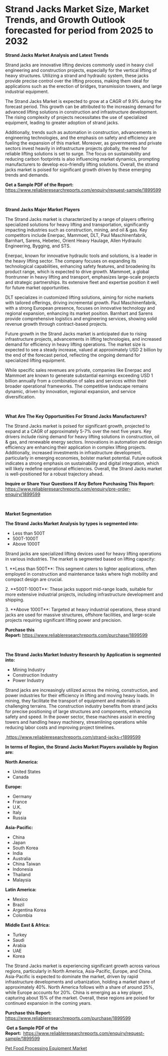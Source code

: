 <p><h1>Strand Jacks Market Size, Market Trends, and Growth Outlook forecasted for period from 2025 to 2032</h1></p><p><strong>Strand Jacks Market Analysis and Latest Trends</strong></p>
<p><p>Strand jacks are innovative lifting devices commonly used in heavy civil engineering and construction projects, especially for the vertical lifting of heavy structures. Utilizing a strand and hydraulic system, these jacks provide precise control over the lifting process, making them ideal for applications such as the erection of bridges, transmission towers, and large industrial equipment.</p><p>The Strand Jacks Market is expected to grow at a CAGR of 9.9% during the forecast period. This growth can be attributed to the increasing demand for advanced lifting solutions in construction and infrastructure development. The rising complexity of projects necessitates the use of specialized equipment, leading to greater adoption of strand jacks. </p><p>Additionally, trends such as automation in construction, advancements in engineering technologies, and the emphasis on safety and efficiency are fueling the expansion of this market. Moreover, as governments and private sectors invest heavily in infrastructure projects globally, the need for reliable lifting solutions is set to surge. The focus on sustainability and reducing carbon footprints is also influencing market dynamics, prompting manufacturers to develop eco-friendly lifting solutions. Overall, the strand jacks market is poised for significant growth driven by these emerging trends and demands.</p></p>
<p><strong>Get a Sample PDF of the Report:&nbsp;</strong> <a href="https://www.reliableresearchreports.com/enquiry/request-sample/1899599?utm_campaign=3360&utm_medium=2&utm_source=Github&utm_content=ia&utm_term=10042025&utm_id=strand-jacks">https://www.reliableresearchreports.com/enquiry/request-sample/1899599</a></p>
<p>&nbsp;</p>
<p><strong>Strand Jacks Major Market Players</strong></p>
<p><p>The Strand Jacks market is characterized by a range of players offering specialized solutions for heavy lifting and transportation, significantly impacting industries such as construction, mining, and oil & gas. Key competitors include Enerpac, Mammoet, DLT, Paul Maschinenfabrik, Barnhart, Sarens, Hebetec, Orient Heavy Haulage, Allen Hydraulic Engineering, Bygging, and STS.</p><p>Enerpac, known for innovative hydraulic tools and solutions, is a leader in the heavy lifting sector. The company focuses on expanding its technological capabilities, enhancing safety features, and broadening its product range, which is expected to drive growth. Mammoet, a global frontrunner in heavy lifting and transport, emphasizes large-scale projects and strategic partnerships. Its extensive fleet and expertise position it well for future market opportunities.</p><p>DLT specializes in customized lifting solutions, aiming for niche markets with tailored offerings, driving incremental growth. Paul Maschinenfabrik, with a strong European presence, focuses on innovative technology and regional expansion, enhancing its market position. Barnhart and Sarens provide comprehensive logistics and engineering services, showing solid revenue growth through contract-based projects.</p><p>Future growth in the Strand Jacks market is anticipated due to rising infrastructure projects, advancements in lifting technologies, and increased demand for efficiency in heavy lifting operations. The market size is expected to see a steady increase, valued at approximately USD 2 billion by the end of the forecast period, reflecting the ongoing demand for specialized lifting equipment.</p><p>While specific sales revenues are private, companies like Enerpac and Mammoet are known to generate substantial earnings exceeding USD 1 billion annually from a combination of sales and services within their broader operational frameworks. The competitive landscape remains dynamic, driven by innovation, regional expansion, and service diversification.</p></p>
<p>&nbsp;</p>
<p><strong>What Are The Key Opportunities For Strand Jacks Manufacturers?</strong></p>
<p><p>The Strand Jacks market is poised for significant growth, projected to expand at a CAGR of approximately 5-7% over the next five years. Key drivers include rising demand for heavy lifting solutions in construction, oil & gas, and renewable energy sectors. Innovations in automation and design efficiency are enhancing their application in complex lifting projects. Additionally, increased investments in infrastructure development, particularly in emerging economies, bolster market potential. Future outlook indicates a strong emphasis on sustainability and digital integration, which will likely redefine operational efficiencies. Overall, the Strand Jacks market is well-positioned for a robust trajectory ahead.</p></p>
<p><strong>Inquire or Share Your Questions If Any Before Purchasing This Report:</strong> <a href="https://www.reliableresearchreports.com/enquiry/pre-order-enquiry/1899599?utm_campaign=3360&utm_medium=2&utm_source=Github&utm_content=ia&utm_term=10042025&utm_id=strand-jacks">https://www.reliableresearchreports.com/enquiry/pre-order-enquiry/1899599</a></p>
<p>&nbsp;</p>
<p><strong>Market Segmentation</strong></p>
<p><strong>The Strand Jacks Market Analysis by types is segmented into:</strong></p>
<p><ul><li>Less than 500T</li><li>500T-1000T</li><li>Above 1000T</li></ul></p>
<p><p>Strand jacks are specialized lifting devices used for heavy lifting operations in various industries. The market is segmented based on lifting capacity: </p><p>1. **Less than 500T**: This segment caters to lighter applications, often employed in construction and maintenance tasks where high mobility and compact design are crucial.</p><p>2. **500T-1000T**: These jacks support mid-range loads, suitable for more extensive industrial projects, including infrastructure development and shipping.</p><p>3. **Above 1000T**: Targeted at heavy industrial operations, these strand jacks are used for massive structures, offshore facilities, and large-scale projects requiring significant lifting power and precision.</p></p>
<p><strong>Purchase this Report:&nbsp;</strong><a href="https://www.reliableresearchreports.com/purchase/1899599?utm_campaign=3360&utm_medium=2&utm_source=Github&utm_content=ia&utm_term=10042025&utm_id=strand-jacks">https://www.reliableresearchreports.com/purchase/1899599</a></p>
<p>&nbsp;</p>
<p><strong>The Strand Jacks Market Industry Research by Application is segmented into:</strong></p>
<p><ul><li>Mining Industry</li><li>Construction Industry</li><li>Power Industry</li></ul></p>
<p><p>Strand jacks are increasingly utilized across the mining, construction, and power industries for their efficiency in lifting and moving heavy loads. In mining, they facilitate the transport of equipment and materials in challenging terrains. The construction industry benefits from strand jacks for precise positioning of large structures and components, enhancing safety and speed. In the power sector, these machines assist in erecting towers and handling heavy machinery, streamlining operations while reducing labor costs and improving project timelines.</p></p>
<p><a href="https://www.reliableresearchreports.com/strand-jacks-r1899599?utm_campaign=3360&utm_medium=2&utm_source=Github&utm_content=ia&utm_term=10042025&utm_id=strand-jacks">&nbsp;https://www.reliableresearchreports.com/strand-jacks-r1899599</a></p>
<p><strong>In terms of Region, the Strand Jacks Market Players available by Region are:</strong></p>
<p>
    <p> <strong> North America: </strong>
        <ul>
            <li>United States</li>
            <li>Canada</li>
        </ul>
        </p> 
    <p> <strong> Europe: </strong>
        <ul>
            <li>Germany</li>
            <li>France</li>
            <li>U.K.</li>
            <li>Italy</li>
            <li>Russia</li>
        </ul>
        </p> 
    <p> <strong> Asia-Pacific: </strong>
        <ul>
            <li>China</li>
            <li>Japan</li>
            <li>South Korea</li>
            <li>India</li>
            <li>Australia</li>
            <li>China Taiwan</li>
            <li>Indonesia</li>
            <li>Thailand</li>
            <li>Malaysia</li>
        </ul>
        </p> 
    <p> <strong> Latin America: </strong>
        <ul>
            <li>Mexico</li>
            <li>Brazil</li>
            <li>Argentina Korea</li>
            <li>Colombia</li>
        </ul>
        </p> 
    <p> <strong> Middle East & Africa: </strong>
        <ul>
            <li>Turkey</li>
            <li>Saudi</li>
            <li>Arabia</li>
            <li>UAE</li>
            <li>Korea</li>
        </ul>
    </p>
    </p>
<p><p>The Strand Jacks market is experiencing significant growth across various regions, particularly in North America, Asia-Pacific, Europe, and China. Asia-Pacific is expected to dominate the market, driven by rapid infrastructure developments and urbanization, holding a market share of approximately 40%. North America follows with a share of around 25%, while Europe accounts for 20%. China is emerging as a key player, capturing about 15% of the market. Overall, these regions are poised for continued expansion in the coming years.</p></p>
<p><strong>Purchase this Report: </strong><a href="https://www.reliableresearchreports.com/purchase/1899599?utm_campaign=3360&utm_medium=2&utm_source=Github&utm_content=ia&utm_term=10042025&utm_id=strand-jacks">https://www.reliableresearchreports.com/purchase/1899599</a></p>
<p>&nbsp;<strong>Get a Sample PDF of the Report:&nbsp;&nbsp;</strong><a href="https://www.reliableresearchreports.com/enquiry/request-sample/1899599?utm_campaign=3360&utm_medium=2&utm_source=Github&utm_content=ia&utm_term=10042025&utm_id=strand-jacks">https://www.reliableresearchreports.com/enquiry/request-sample/1899599</a></p>
<p><strong></strong></p>
<p><p><a href="https://github.com/skerretflossie9297/Market-Research-Report-List-1/blob/main/pet-food-processing-equipment-market.md?utm_campaign=3360&utm_medium=2&utm_source=Github&utm_content=ia&utm_term=10042025&utm_id=strand-jacks">Pet Food Processing Equipment Market</a></p></p>